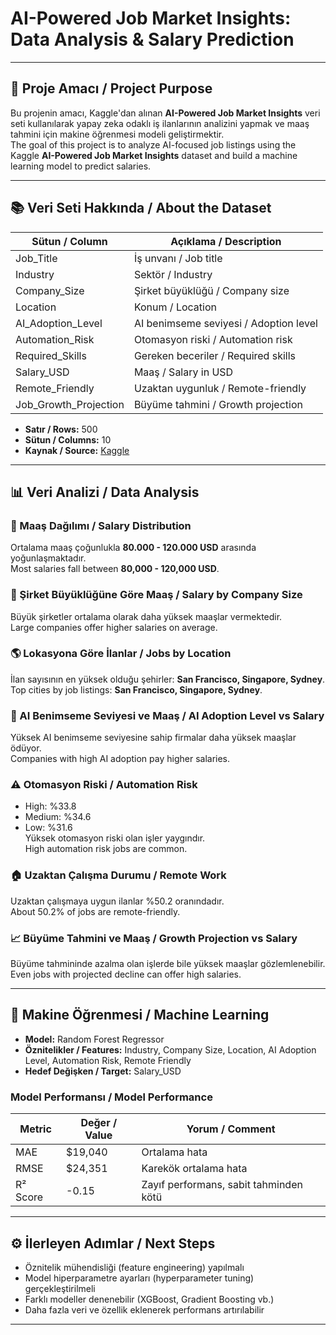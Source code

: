 # AI-Powered Job Market Insights: Data Analysis & Salary Prediction

---

## 📀 Proje Amacı / Project Purpose  
Bu projenin amacı, Kaggle'dan alınan **AI-Powered Job Market Insights** veri seti kullanılarak yapay zeka odaklı iş ilanlarının analizini yapmak ve maaş tahmini için makine öğrenmesi modeli geliştirmektir.  
The goal of this project is to analyze AI-focused job listings using the Kaggle **AI-Powered Job Market Insights** dataset and build a machine learning model to predict salaries.

---

## 📚 Veri Seti Hakkında / About the Dataset  

| Sütun / Column       | Açıklama / Description          |
|----------------------|--------------------------------|
| Job_Title            | İş unvanı / Job title           |
| Industry             | Sektör / Industry               |
| Company_Size         | Şirket büyüklüğü / Company size |
| Location             | Konum / Location                |
| AI_Adoption_Level    | AI benimseme seviyesi / Adoption level |
| Automation_Risk      | Otomasyon riski / Automation risk |
| Required_Skills      | Gereken beceriler / Required skills |
| Salary_USD           | Maaş / Salary in USD            |
| Remote_Friendly      | Uzaktan uygunluk / Remote-friendly |
| Job_Growth_Projection| Büyüme tahmini / Growth projection |

- **Satır / Rows:** 500  
- **Sütun / Columns:** 10  
- **Kaynak / Source:** [Kaggle](https://www.kaggle.com/datasets/...)

---

## 📊 Veri Analizi / Data Analysis  

### 🔢 Maaş Dağılımı / Salary Distribution  
Ortalama maaş çoğunlukla **80.000 - 120.000 USD** arasında yoğunlaşmaktadır.  
Most salaries fall between **80,000 - 120,000 USD**.

### 🏢 Şirket Büyüklüğüne Göre Maaş / Salary by Company Size  
Büyük şirketler ortalama olarak daha yüksek maaşlar vermektedir.  
Large companies offer higher salaries on average.

### 🌎 Lokasyona Göre İlanlar / Jobs by Location  
İlan sayısının en yüksek olduğu şehirler: **San Francisco, Singapore, Sydney**.  
Top cities by job listings: **San Francisco, Singapore, Sydney**.

### 🚀 AI Benimseme Seviyesi ve Maaş / AI Adoption Level vs Salary  
Yüksek AI benimseme seviyesine sahip firmalar daha yüksek maaşlar ödüyor.  
Companies with high AI adoption pay higher salaries.

### ⚠️ Otomasyon Riski / Automation Risk  
- High: %33.8  
- Medium: %34.6  
- Low: %31.6  
Yüksek otomasyon riski olan işler yaygındır.  
High automation risk jobs are common.

### 🏠 Uzaktan Çalışma Durumu / Remote Work  
Uzaktan çalışmaya uygun ilanlar %50.2 oranındadır.  
About 50.2% of jobs are remote-friendly.

### 📈 Büyüme Tahmini ve Maaş / Growth Projection vs Salary  
Büyüme tahmininde azalma olan işlerde bile yüksek maaşlar gözlemlenebilir.  
Even jobs with projected decline can offer high salaries.

---

## 🧐 Makine Öğrenmesi / Machine Learning  

- **Model:** Random Forest Regressor  
- **Öznitelikler / Features:** Industry, Company Size, Location, AI Adoption Level, Automation Risk, Remote Friendly  
- **Hedef Değişken / Target:** Salary_USD  

### Model Performansı / Model Performance  

| Metric       | Değer / Value   | Yorum / Comment                |
|--------------|-----------------|-------------------------------|
| MAE          | $19,040         | Ortalama hata                  |
| RMSE         | $24,351         | Karekök ortalama hata          |
| R² Score     | -0.15           | Zayıf performans, sabit tahminden kötü |


---

## ⚙️ İlerleyen Adımlar / Next Steps  

- Öznitelik mühendisliği (feature engineering) yapılmalı  
- Model hiperparametre ayarları (hyperparameter tuning) gerçekleştirilmeli  
- Farklı modeller denenebilir (XGBoost, Gradient Boosting vb.)  
- Daha fazla veri ve özellik eklenerek performans artırılabilir  

---

